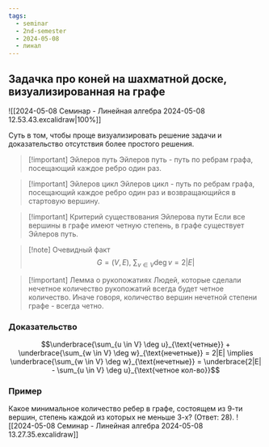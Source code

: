 ```yaml
---
tags:
  - seminar
  - 2nd-semester
  - 2024-05-08
  - линал
---
```


## Задачка про коней на шахматной доске, визуализированная на графе

![[2024-05-08 Семинар - Линейная алгебра 2024-05-08 12.53.43.excalidraw|100%]]

Суть в том, чтобы проще визуализировать решение задачи и доказательство отсутствия более простого решения.

> [!important] Эйлеров путь
> Эйлеров путь - путь по ребрам графа, посещающий каждое ребро один раз.

> [!important] Эйлеров цикл
> Эйлеров цикл - путь по ребрам графа, посещающий каждое ребро один раз и возвращающийся в стартовую вершину.

> [!important] Критерий существования Эйлерова пути
> Если все вершины в графе имеют четную степень, в графе существует Эйлеров путь.

> [!note] Очевидный факт
> $$G = (V,E), \ \sum_{v \in V} \deg v = 2 |E|$$

> [!important] Лемма о рукопожатиях
> Людей, которые сделали нечетное количество рукопожатий всегда будет четное количество. Иначе говоря, количество вершин нечетной степени графе - всегда четно.

### Доказательство

$$\underbrace{\sum_{u \in V} \deg u}_{\text{четные}} + \underbrace{\sum_{w \in V} \deg w}_{\text{нечетные}} = 2|E| \implies \underbrace{\sum_{w \in V} \deg w}_{\text{нечетные}} = \underbrace{2|E| - \sum_{u \in V} \deg u}_{\text{четное кол-во}}$$

### Пример

Какое минимальное количество ребер в графе, состоящем из 9-ти вершин, степень каждой из которых не меньше 3-х? (Ответ: 28).
![[2024-05-08 Семинар - Линейная алгебра 2024-05-08 13.27.35.excalidraw]]